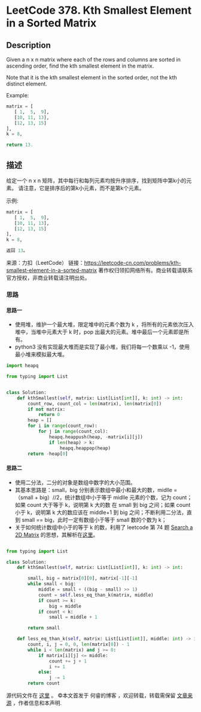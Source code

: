 # LeetCode 378. Kth Smallest Element in a Sorted Matrix

## Description

Given a n x n matrix where each of the rows and columns are sorted in ascending order, find the kth smallest element in the matrix.

Note that it is the kth smallest element in the sorted order, not the kth distinct element.

Example:

```py
matrix = [
   [ 1,  5,  9],
   [10, 11, 13],
   [12, 13, 15]
],
k = 8,

return 13.
```
## 描述

给定一个 n x n 矩阵，其中每行和每列元素均按升序排序，找到矩阵中第k小的元素。
请注意，它是排序后的第k小元素，而不是第k个元素。

示例:

```py
matrix = [
   [ 1,  5,  9],
   [10, 11, 13],
   [12, 13, 15]
],
k = 8,

返回 13。
```
来源：力扣（LeetCode）
链接：https://leetcode-cn.com/problems/kth-smallest-element-in-a-sorted-matrix
著作权归领扣网络所有。商业转载请联系官方授权，非商业转载请注明出处。

### 思路

#### 思路一

* 使用堆，维护一个最大堆，限定堆中的元素个数为 k ，将所有的元素依次压入堆中，当堆中元素大于 k 时，pop 出最大的元素。堆中最后一个元素即是所有。
* python3 没有实现最大堆而是实现了最小堆，我们将每一个数乘以 -1，使用最小堆来模拟最大堆。

```py
import heapq

from typing import List


class Solution:
    def kthSmallest(self, matrix: List[List[int]], k: int) -> int:
        count_row, count_col = len(matrix), len(matrix[0])
        if not matrix:
            return 0
        heap = []
        for i in range(count_row):
            for j in range(count_col):
                heapq.heappush(heap, -matrix[i][j])
                if len(heap) > k:
                    heapq.heappop(heap)
        return -heap[0]
```
#### 思路二

* 使用二分法，二分的对象是数组中数字的大小范围。
* 其基本思路是：small，big 分别表示数组中最小和最大的数，midlle = （small + big）//2，统计数组中小于等于 midlle 元素的个数，记为 count；如果 count 大于等于 k，说明第 k 大的数 在 small 到 big 之间；如果 count 小于 k，说明第 k 大的数应该在 middle+1 到 big 之间；不断利用二分法，直到 small == big，此时一定有数组小于等于 small 数的个数为 k；
* 关于如何统计数组中小于的等于 k 的数，利用了 leetcode 第 74 题 [Search a 2D Matrix](https://leetcode.com/problems/search-a-2d-matrix/) 的思想，其解析在[这里](https://www.ruicore.cn/leetcode-74-search-a-2d-matrix/)。

```py

from typing import List

class Solution:
    def kthSmallest(self, matrix: List[List[int]], k: int) -> int:

        small, big = matrix[0][0], matrix[-1][-1]
        while small < big:
            middle = small + ((big - small) >> 1)
            count = self.less_eq_than_k(matrix, middle)
            if count >= k:
                big = middle
            if count < k:
                small = middle + 1

        return small

    def less_eq_than_k(self, matrix: List[List[int]], middle: int) -> int:
        count, i, j = 0, 0, len(matrix[0]) - 1
        while i < len(matrix) and j >= 0:
            if matrix[i][j] <= middle:
                count += j + 1
                i += 1
            else:
                j -= 1
        return count
```

源代码文件在 [这里](https://github.com/ruicore/Algorithm/blob/master/LeetCode/2019-07-27-378-Kth-Smallest-Element-in-a-Sorted-Matrix.py) 。
©本文首发于 何睿的博客 ，欢迎转载，转载需保留 [文章来源](https://www.ruicore.cn/leetcode-378-kth-smallest-element-in-a-sorted-matrix/) ，作者信息和本声明.
